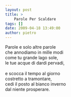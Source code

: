 ```yaml
---
layout: post
title: >
    Parole Per Scaldare
tags: []
date: 2009-04-18 13:49:00
author: pietro
---
```

Parole e solo altre parole<br/>che annodiamo in mille modi<br/>come tu grande lago sole,<br/>le tue acque di dardi pervadi,<br/><br/>e scocca il tempo al giorno<br/>costretto a tramontare,<br/>cedi il posto al bianco inverno<br/>dal niente prosperare.
